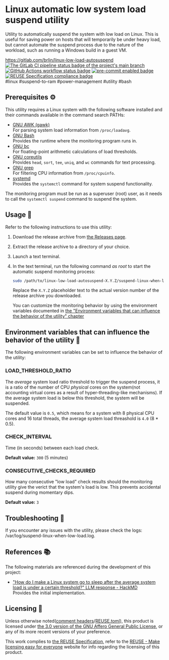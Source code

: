 # Linux automatic low system load suspend utility

Utility to automatically suspend the system with low load on Linux. This is useful for saving power on hosts that will temporarily be under heavy load, but cannot automate the suspend process due to the nature of the workload, such as running a Windows build in a guest VM.

<https://gitlab.com/brlin/linux-low-load-autosuspend>  
[![The GitLab CI pipeline status badge of the project's `main` branch](https://gitlab.com/brlin/linux-low-load-autosuspend/badges/main/pipeline.svg?ignore_skipped=true "Click here to check out the comprehensive status of the GitLab CI pipelines")](https://gitlab.com/brlin/linux-low-load-autosuspend/-/pipelines) [![GitHub Actions workflow status badge](https://github.com/brlin-tw/linux-low-load-autosuspend/actions/workflows/check-potential-problems.yml/badge.svg "GitHub Actions workflow status")](https://github.com/brlin-tw/linux-low-load-autosuspend/actions/workflows/check-potential-problems.yml) [![pre-commit enabled badge](https://img.shields.io/badge/pre--commit-enabled-brightgreen?logo=pre-commit&logoColor=white "This project uses pre-commit to check potential problems")](https://pre-commit.com/) [![REUSE Specification compliance badge](https://api.reuse.software/badge/gitlab.com/brlin/linux-low-load-autosuspend "This project complies to the REUSE specification to decrease software licensing costs")](https://api.reuse.software/info/gitlab.com/brlin/linux-low-load-autosuspend)  
\#linux \#suspend-to-ram \#power-management \#utility \#bash

## Prerequisites ⚙️

This utility requires a Linux system with the following software installed and their commands available in the command search PATHs:

* [GNU AWK (gawk)](https://www.gnu.org/software/gawk/)  
  For parsing system load information from `/proc/loadavg`.
* [GNU Bash](https://www.gnu.org/software/bash/)  
  Provides the runtime where the monitoring program runs in.
* [GNU bc](https://www.gnu.org/software/bc/)  
  For floating-point arithmetic calculations of load thresholds.
* [GNU coreutils](https://www.gnu.org/software/coreutils/)  
  Provides `head`, `sort`, `tee`, `uniq`, and `wc` commands for text processing.
* [GNU grep](https://www.gnu.org/software/grep/)  
  For filtering CPU information from `/proc/cpuinfo`.
* [systemd](https://systemd.io/)  
  Provides the `systemctl` command for system suspend functionality.

The monitoring program must be run as a superuser (root) user, as it needs to call the `systemctl suspend` command to suspend the system.

## Usage 📖

Refer to the following instructions to use this utility:

1. Download the release archive from [the Releases page](https://gitlab.com/brlin/linux-low-load-autosuspend/-/releases).
1. Extract the release archive to a directory of your choice.
1. Launch a text terminal.
1. In the text terminal, run the following command _as root_ to start the automatic suspend monitoring process:

    ```bash
    sudo /path/to/linux-low-load-autosuspend-X.Y.Z/suspend-linux-when-low-load.sh
    ```

   Replace the `X.Y.Z` placeholder text to the actual version number of the release archive you downloaded.

   You can customize the monitoring behavior by using the environment variables documented in [the "Environment variables that can influence the behavior of the utility" chapter](#environment-variables-that-can-influence-the-behavior-of-the-utility-)

## Environment variables that can influence the behavior of the utility 🔧

The following environment variables can be set to influence the behavior of the utility:

### LOAD\_THRESHOLD\_RATIO

The _average_ system load ratio threshold to trigger the suspend process, it is a ratio of the number of CPU _physical_ cores on the system(not accounting virtual cores as a result of hyper-threading-like mechanisms).  If the average system load is below this threshold, the system will be suspended.

The default value is `0.5`, which means for a system with 8 physical CPU cores and 16 total threads, the average system load threashold is `4.0` (8 * 0.5).

### CHECK\_INTERVAL

Time (in seconds) between each load check.

**Default value:** `300` (5 minutes)

### CONSECUTIVE\_CHECKS\_REQUIRED

How many consecutive "low load" check results should the monitoring utility give the verict that the system's load is low.  This prevents accidental suspend during momentary dips.

**Default value:** `3`

## Troubleshooting 🐞

If you encounter any issues with the utility, please check the logs: /var/log/suspend-linux-when-low-load.log.

## References 📚

The following materials are referenced during the development of this project:

* ["How do I make a Linux system go to sleep after the average system load is under a certain threshold?" LLM response - HackMD](https://hackmd.io/@brlin/HJKJ01Dfgg)  
  Provides the initial implementation.

## Licensing 📄

Unless otherwise noted([comment headers](https://reuse.software/spec-3.3/#comment-headers)/[REUSE.toml](https://reuse.software/spec-3.3/#reusetoml)), this product is licensed under [the 3.0 version of the GNU Affero General Public License](https://www.gnu.org/licenses/agpl-3.0.en.html), or any of its more recent versions of your preference.

This work complies to [the REUSE Specification](https://reuse.software/spec/), refer to the [REUSE - Make licensing easy for everyone](https://reuse.software/) website for info regarding the licensing of this product.
